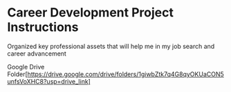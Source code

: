 # Career Development Project Instructions
Organized key professional assets that will help me in my job search and career advancement

Google Drive Folder[https://drive.google.com/drive/folders/1giwbZtk7q4G8qyOKUaCON5unfsVoXHC8?usp=drive_link]
